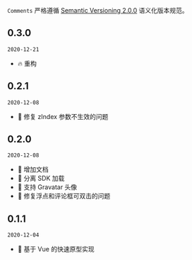 `Comments` 严格遵循 [Semantic Versioning 2.0.0](http://semver.org/lang/zh-CN/) 语义化版本规范。

## 0.3.0
`2020-12-21`

- 🔥 重构

## 0.2.1
`2020-12-08`

- 🐞 修复 zIndex 参数不生效的问题

## 0.2.0
`2020-12-08`

- 🌟 增加文档
- 🌟 分离 SDK 加载
- 🌟 支持 Gravatar 头像
- 🐞 修复浮点和评论框可双击的问题

## 0.1.1
`2020-12-04`

- 🌟 基于 Vue 的快速原型实现
